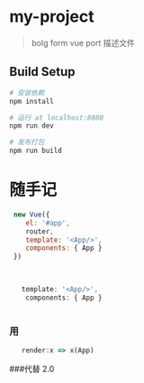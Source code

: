 # my-project

> bolg form vue port  描述文件

## Build Setup

``` bash
# 安装依赖
npm install

# 运行 at localhost:8080
npm run dev

# 发布打包
npm run build
```






# 随手记



``` js
 new Vue({
    el: '#app',
    router,
    template: '<App/>',
    components: { App }
 })
```
 
``` js
 

   template: '<App/>',
    components: { App }
      
```

### 用

```js
   render:x => x(App)
```
  
###代替   2.0  